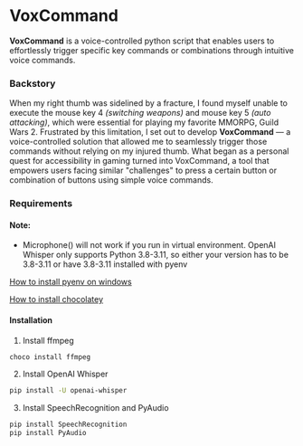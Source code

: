 # VoxCommand
**VoxCommand** is a voice-controlled python script that enables users to effortlessly trigger specific key commands or combinations through intuitive voice commands.

### Backstory
When my right thumb was sidelined by a fracture, I found myself unable to execute the mouse key 4 *(switching weapons)* and  mouse key 5 *(auto attacking)*, which were essential for playing my favorite MMORPG, Guild Wars 2. Frustrated by this limitation, I set out to develop **VoxCommand** — a voice-controlled solution that allowed me to seamlessly trigger those commands without relying on my injured thumb. What began as a personal quest for accessibility in gaming turned into VoxCommand, a tool that empowers users facing similar "challenges" to press a certain button or combination of buttons using simple voice commands.

### Requirements

#### Note: 
- Microphone() will not work if you run in virtual environment. OpenAI Whisper only supports Python 3.8-3.11, so either your version has to be 3.8-3.11 or have 3.8-3.11 installed with pyenv

[How to install pyenv on windows](https://github.com/pyenv-win/pyenv-win)

[How to install chocolatey](https://docs.chocolatey.org/en-us/choco/setup)

#### Installation

1. Install ffmpeg
```bash
choco install ffmpeg
```

2. Install OpenAI Whisper
```bash
pip install -U openai-whisper
```

3. Install SpeechRecognition and PyAudio
```bash
pip install SpeechRecognition
pip install PyAudio
```

